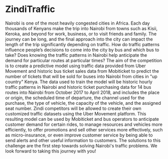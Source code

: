 # ZindiTraffic

Nairobi is one of the most heavily congested cities in Africa. Each day thousands of Kenyans make the trip into Nairobi from towns such as Kisii, Keroka, and beyond for work, business, or to visit friends and family. The journey can be long, and the final approach into the city can impact the length of the trip significantly depending on traffic. How do traffic patterns influence people’s decisions to come into the city by bus and which bus to take? Does knowing the traffic patterns in Nairobi help anticipate the demand for particular routes at particular times?
The aim of the competition is to create a predictive model using traffic data provided from Uber Movement and historic bus ticket sales data from Mobiticket to predict the number of tickets that will be sold for buses into Nairobi from cities in "up country" Kenya.
The data used to train the model will be historic hourly traffic patterns in Nairobi and historic ticket purchasing data for 14 bus routes into Nairobi from October 2017 to April 2018, and includes the place or origin, the scheduled time of departure, the channel used for the purchase, the type of vehicle, the capacity of the vehicle, and the assigned seat number. Zindi competitors will be allowed to create their own customized traffic datasets using the Uber Movement platform.
This resulting model can be used by Mobiticket and bus operators to anticipate customer demand for certain rides, to manage resources and vehicles more efficiently, to offer promotions and sell other services more effectively, such as micro-insurance, or even improve customer service by being able to send alerts and other useful information to customers.
The solutions to this challenge are the first step towards solving Nairobi's traffic problems. We look forward to taking this journey with you!
